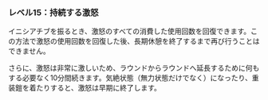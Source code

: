 ### レベル15：持続する激怒

イニシアチブを振るとき、激怒のすべての消費した使用回数を回復できます。この方法で激怒の使用回数を回復した後、長期休憩を終了するまで再び行うことはできません。

さらに、激怒は非常に激しいため、ラウンドからラウンドへ延長するために何もする必要なく10分間続きます。気絶状態（無力状態だけでなく）になったり、重装鎧を着たりすると、激怒は早期に終了します。
